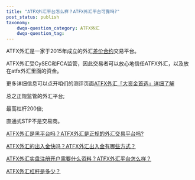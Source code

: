 ```yaml
---
title: "ATFX外汇平台怎么样？ATFX外汇平台可靠吗?"
post_status: publish
taxonomy:
    dwqa-question_category: ATFX外汇
    dwqa-question_tag:
---
```


ATFX外汇是一家于2015年成立的外汇[差价合约](https://baike.baidu.com/item/%E5%B7%AE%E4%BB%B7%E5%90%88%E7%BA%A6/1100973)交易平台。

ATFX外汇受CySEC和FCA监管，因此交易者可以放心地信任ATFX外汇，以及放在atfx外汇里面的资金。

更多详细信息可以点开咱们的测评页面[ATFX外汇「大资金首选」详细了解](https://we.laowei8.com/product/atfx-review)

总之正规监管的外汇平台;

最高杠杆200倍;

直通式STP不是交易商。

[ATFX外汇是黑平台吗？ATFX外汇是正规的外汇交易平台吗?](https://we.laowei8.com/question/atfx-black-platform)

[ATFX外汇的出入金快吗？ATFX外汇出入金有哪些方式？](https://we.laowei8.com/question/atfx-draw-money)

[ATFX外汇实盘注册开户需要什么资料？ATFX外汇平台怎么样？](https://we.laowei8.com/question/how-to-resign)

[ATFX外汇杠杆是多少？](https://we.laowei8.com/question/atfx-ganggan)
